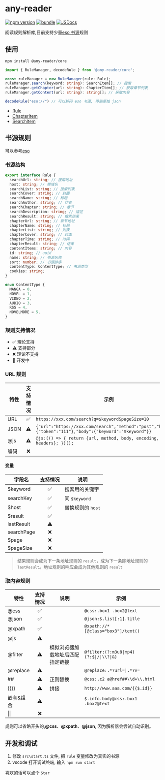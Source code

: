 # any-reader

[![npm version][npm-version-src]][npm-version-href]
[![bundle][bundle-src]][bundle-href]
[![JSDocs][jsdocs-src]][jsdocs-href]

阅读规则解析库,目前支持少量[eso 书源](https://github.com/mabDc/eso_source)规则

## 使用

```sh
npm install @any-reader/core
```

```typescript
import { RuleManager, decodeRule } from '@any-reader/core';

const ruleManager = new RuleManager(rule: Rule);
ruleManager.search(keyword: string): SearchItem[]; // 搜索
ruleManager.getChapter(url: string): ChapterItem[]; // 获取章节列表
ruleManager.getContent(url: string): string[]; // 获取内容

decodeRule("eso://") // 可以解码 eso 书源, 得到原始 json
```

- [Rule](https://www.jsdocs.io/package/@any-reader/core#Rule)
- [ChapterItem](https://www.jsdocs.io/package/@any-reader/core#ChapterItem)
- [SearchItem](https://www.jsdocs.io/package/@any-reader/core#SearchItem)

## 书源规则

可以参考[eso](https://github.com/mabDc/eso_source)

### 书源结构

```typescript
export interface Rule {
  searchUrl: string; // 搜索地址
  host: string; // 根域名
  searchList: string; // 搜索列表
  searchCover: string; // 封面
  searchName: string; // 标题
  searchAuthor: string; // 作者
  searchChapter: string; // 章节
  searchDescription: string; // 描述
  searchResult: string; // 搜索结果
  chapterUrl: string; // 章节地址
  chapterName: string; // 标题
  chapterList: string; // 列表
  chapterCover: string; // 封面
  chapterTime: string; // 时间
  chapterResult: string; // 结果
  contentItems: string; // 内容
  id: string; // uuid
  name: string; // 书源名称
  sort: number; // 书源排序
  contentType: ContentType; // 书源类型
  cookies: string;
}

enum ContentType {
  MANGA = 0,
  NOVEL = 1,
  VIDEO = 2,
  AUDIO = 3,
  RSS = 4,
  NOVELMORE = 5,
}
```

### 规则支持情况

- ✅ 理论支持
- ⚠️ 支持部分
- ❌ 理论不支持
- 🚧 开发中

### URL 规则

| 特性 | 支持情况 | 示例                                                                                                       |
| ---- | :------: | ---------------------------------------------------------------------------------------------------------- |
| URL  |    ✅    | `https://xxx.com/search?q=$keyword&pageSize=10`                                                            |
| JSON |    ⚠️    | `{"url":"https://xxx.com/search","method":"post","headers":{"token":"111"},"body":{"keyword":"$keyword"}}` |
| @js  |    ⚠️    | `@js:(() => { return {url, method, body, encoding, headers}; })();`                                        |
| 编码 |    ❌    |                                                                                                            |

#### 变量

| 字段名     | 支持情况 | 说明              |
| ---------- | :------: | ----------------- |
| $keyword   |    ✅    | 搜索用的关键字    |
| searchKey  |    ✅    | 同 `$keyword`     |
| $host      |    ✅    | 替换规则的 `host` |
| $result    |    ✅    |                   |
| lastResult |    ⚠️    |                   |
| searchPage |    ❌    |                   |
| $page      |    ❌    |                   |
| $pageSize  |    ❌    |                   |

> 结果规则会成为下一条地址规则的 `result`，成为下一条除地址规则的 `lastResult`。地址规则的响应会成为其他规则的 `result`

### 取内容规则

| 特性       | 支持情况 | 说明                             | 示例                                    |
| ---------- | :------: | -------------------------------- | --------------------------------------- |
| @css       |    ✅    |                                  | `@css:.box1 .box2@text`                 |
| @json      |    ✅    |                                  | `@json:$.list[:1].title`                |
| @xpath     |    ✅    |                                  | `@xpath://*[@class="box3"]/text()`      |
| @js        |    ⚠️    |                                  |                                         |
| @filter    |    ⚠️    | 模拟浏览器加载地址后匹配指定链接 | `@filter:(?:m3u8\|mp4)(?:$\|/\|\\?\|&)` |
| @replace   |    ⚠️    |                                  | `@replace:.*?url=\|.*?v=`               |
| ##         |    ⚠️    | 正则替换                         | `@css:.c2 a@href##\\d+\\.html`          |
| \{\{\}\}   |    ⚠️    | 拼接                             | `http://www.aaa.com/{{$.id}}`           |
| 嵌套\&组合 |    ⚠️    |                                  | `$.info.body@css:.box1 .box2@text`      |
| \|\|       |    ❌    |                                  |                                         |

规则可以省略开头的,**@css**、**@xpath**、**@json**, 因为解析器会尝试自动识别。

## 开发和调试

1. 修改 `src\start.ts` 文件, 把 `rule` 变量修改为真实的书源
2. vscode 打开调试终端, 输入 `npm run start`


喜欢的话可以点个 `Star`

<!-- Badges -->

[npm-version-src]: https://img.shields.io/npm/v/@any-reader/core?style=flat&colorA=18181B&colorB=F0DB4F
[npm-version-href]: https://npmjs.com/package/@any-reader/core
[bundle-src]: https://img.shields.io/bundlephobia/minzip/@any-reader/core?style=flat&colorA=18181B&colorB=F0DB4F
[bundle-href]: https://bundlephobia.com/result?p=@any-reader/core
[jsdocs-src]: https://img.shields.io/badge/jsDocs.io-reference-18181B?style=flat&colorA=18181B&colorB=F0DB4F
[jsdocs-href]: https://www.jsdocs.io/package/@any-reader/core
